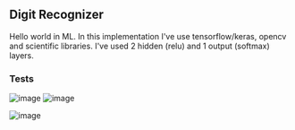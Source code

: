 ## Digit Recognizer

Hello world in ML. In this implementation I've use tensorflow/keras, opencv and scientific libraries.
I've used 2 hidden (relu) and 1 output (softmax) layers. 

### Tests

![image](https://github.com/user-attachments/assets/a7fed79a-5f68-43f1-b20f-bec814fe6123)  ![image](https://github.com/user-attachments/assets/cb036f28-536d-483b-8f8e-1f03a2c1fd79)

![image](https://github.com/user-attachments/assets/8acb88b8-849e-4413-bd6b-1e9fbe67a12f)

